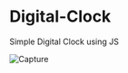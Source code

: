 # Digital-Clock
Simple Digital Clock using JS

![Capture](https://user-images.githubusercontent.com/108999846/193255859-45f79822-447f-4495-8f33-5de0760881eb.PNG)
